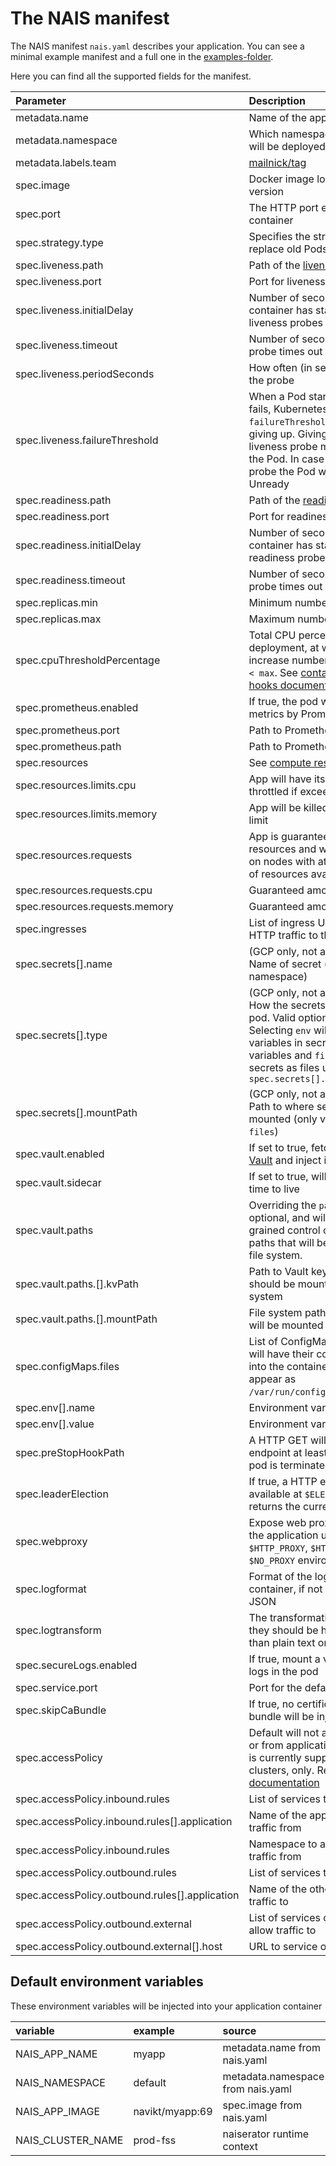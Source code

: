 # The NAIS manifest

The NAIS manifest `nais.yaml` describes your application. You can see a minimal example manifest and a full one in the [examples-folder](https://github.com/nais/doc/tree/8e274b1ad330b8f3d61595ed9b586b3dbc6c0341/in-depth/examples/nais-manifest/README.md).

Here you can find all the supported fields for the manifest.

| Parameter | Description | Default | Required |
| :--- | :--- | :--- | :---: |
| metadata.name | Name of the application |  | x |
| metadata.namespace | Which namespace the application will be deployed to |  | x |
| metadata.labels.team | [mailnick/tag](https://github.com/nais/doc/blob/master/content/getting-started/teamadministration.md) |  | x |
| spec.image | Docker image location, including version |  | x |
| spec.port | The HTTP port exposed by the container | 8080 |  |
| spec.strategy.type | Specifies the strategy used to replace old Pods by new ones | RollingUpdate |  |
| spec.liveness.path | Path of the [liveness probe](https://kubernetes.io/docs/tasks/configure-pod-container/configure-liveness-readiness-probes/) |  | x |
| spec.liveness.port | Port for liveness probe | `.spec.port` |  |
| spec.liveness.initialDelay | Number of seconds after the container has started before liveness probes are initiated | 20 |  |
| spec.liveness.timeout | Number of seconds after which the probe times out | 1 |  |
| spec.liveness.periodSeconds | How often \(in seconds\) to perform the probe | 10 |  |
| spec.liveness.failureThreshold | When a Pod starts and the probe fails, Kubernetes will try `failureThreshold` times before giving up. Giving up in case of liveness probe means restarting the Pod. In case of readiness probe the Pod will be marked Unready | 3 |  |
| spec.readiness.path | Path of the [readiness probe](https://kubernetes.io/docs/tasks/configure-pod-container/configure-liveness-readiness-probes/) |  | x |
| spec.readiness.port | Port for readiness probe | `.spec.port` |  |
| spec.readiness.initialDelay | Number of seconds after the container has started before readiness probes are initiated | 20 |  |
| spec.readiness.timeout | Number of seconds after which the probe times out | 1 |  |
| spec.replicas.min | Minimum number of replicas | 2 |  |
| spec.replicas.max | Maximum number of replicas | 4 |  |
| spec.cpuThresholdPercentage | Total CPU percentage threshold on deployment, at which point it will increase number of pods if `current < max`. See [container lifecycle hooks documentation](https://kubernetes.io/docs/concepts/containers/container-lifecycle-hooks/) |  |  |
| spec.prometheus.enabled | If true, the pod will be scraped for metrics by Prometheus | false |  |
| spec.prometheus.port | Path to Prometheus metrics | `.spec.port` |  |
| spec.prometheus.path | Path to Prometheus metrics | /metrics |  |
| spec.resources | See [compute resources guide](http://kubernetes.io/docs/user-guide/compute-resources/) |  |  |
| spec.resources.limits.cpu | App will have its CPU usage throttled if exceeding this limit | 500m |  |
| spec.resources.limits.memory | App will be killed if exceeding this limit | 512Mi |  |
| spec.resources.requests | App is guaranteed the requested resources and will be scheduled on nodes with at least this amount of resources available |  |  |
| spec.resources.requests.cpu | Guaranteed amount of CPU | 200m |  |
| spec.resources.requests.memory | Guaranteed amount of memory | 256Mi |  |
| spec.ingresses | List of ingress URLs that will route HTTP traffic to the application |  |  |
| spec.secrets\[\].name | \(GCP only, not available on-prem\) Name of secret \(must exist in namespace\) |  | x |
| spec.secrets\[\].type | \(GCP only, not available on-prem\) How the secrets is exposed to the pod. Valid options is `env` and `files`. Selecting `env` will expose all variables in secret as environment variables and `files` will expose the secrets as files under `spec.secrets[].mountPath` | `env` |  |
| spec.secrets\[\].mountPath | \(GCP only, not available on-prem\) Path to where secret files will be mounted \(only valid for secret type `files`\) | /var/run/secrets |  |
| spec.vault.enabled | If set to true, fetch secrets from [Vault](https://github.com/nais/doc/tree/master/content/secrets) and inject into the pods | false |  |
| spec.vault.sidecar | If set to true, will extend tokens time to live | false |  |
| spec.vault.paths | Overriding the `paths` array is optional, and will give you fine-grained control over which vault paths that will be mounted on the file system. |  |  |
| spec.vault.paths.\[\].kvPath | Path to Vault key/value store that should be mounted into the file system | /kv/environment/zone/application/namespace |  |
| spec.vault.paths.\[\].mountPath | File system path that the secrets will be mounted into | /var/run/secrets/nais.io/vault |  |
| spec.configMaps.files | List of ConfigMap resources that will have their contents mounted into the container as files. Files appear as `/var/run/configmaps/<name>/<key>`. |  |  |
| spec.env\[\].name | Environment variable name |  | x |
| spec.env\[\].value | Environment variable value |  | x |
| spec.preStopHookPath | A HTTP GET will be issued to this endpoint at least once before the pod is terminated | /stop |  |
| spec.leaderElection | If true, a HTTP endpoint will be available at `$ELECTOR_PATH` that returns the current leader | false |  |
| spec.webproxy | Expose web proxy configuration to the application using the `$HTTP_PROXY`, `$HTTPS_PROXY` and `$NO_PROXY` environment variables | false |  |
| spec.logformat | Format of the logs from the container, if not in plain text or JSON | accesslog |  |
| spec.logtransform | The transformation of the logs, if they should be handled differently than plain text or JSON | dns\_loglevel |  |
| spec.secureLogs.enabled | If true, mount a volume for secure logs in the pod | false |  |
| spec.service.port | Port for the default service | 80 |  |
| spec.skipCaBundle | If true, no certificate authority bundle will be injected | false |  |
| spec.accessPolicy | Default will not allow any traffic to or from application. Access policy is currently supported in GKE clusters, only. Read more in our [documentation](https://github.com/nais/doc/tree/master/content/drafts/access-policies.md) |  |  |
| spec.accessPolicy.inbound.rules | List of services to allow traffic from |  |  |
| spec.accessPolicy.inbound.rules\[\].application | Name of the application to allow traffic from |  | x |
| spec.accessPolicy.inbound.rules | Namespace to application to allow traffic from | metadata.namespace |  |
| spec.accessPolicy.outbound.rules | List of services to allow traffic to |  |  |
| spec.accessPolicy.outbound.rules\[\].application | Name of the other service to allow traffic to |  | x |
| spec.accessPolicy.outbound.external | List of services outside cluster to allow traffic to |  |  |
| spec.accessPolicy.outbound.external\[\].host | URL to service outside cluster |  | x |

## Default environment variables

These environment variables will be injected into your application container

| variable | example | source |
| :--- | :--- | :--- |
| NAIS\_APP\_NAME | myapp | metadata.name from nais.yaml |
| NAIS\_NAMESPACE | default | metadata.namespace from nais.yaml |
| NAIS\_APP\_IMAGE | navikt/myapp:69 | spec.image from nais.yaml |
| NAIS\_CLUSTER\_NAME | prod-fss | naiserator runtime context |

